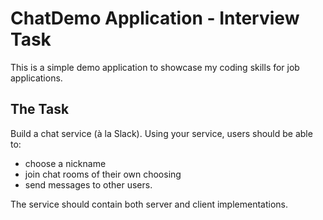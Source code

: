 # ChatDemo Application - Interview Task

This is a simple demo application to showcase my coding skills for job applications.

## The Task
Build a chat service (à la Slack). Using your service, users should be able to:
- choose a nickname
- join chat rooms of their own choosing
- send messages to other users.

The service should contain both server and client implementations.